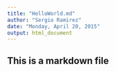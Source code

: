 ```yaml
---
title: "HelloWorld.md"
author: "Sergio Ramirez"
date: "Monday, April 20, 2015"
output: html_document
---
```


## This is a markdown file
